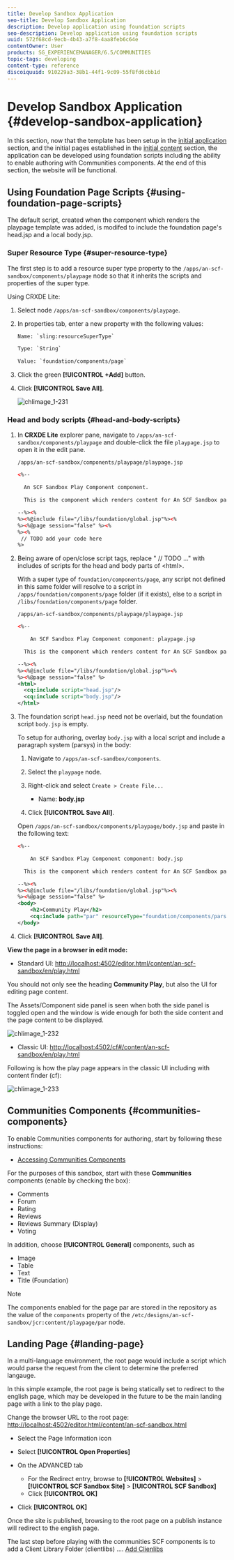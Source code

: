 ```yaml
---
title: Develop Sandbox Application
seo-title: Develop Sandbox Application
description: Develop application using foundation scripts
seo-description: Develop application using foundation scripts
uuid: 572f68cd-9ecb-4b43-a7f8-4aa8feb6c64e
contentOwner: User
products: SG_EXPERIENCEMANAGER/6.5/COMMUNITIES
topic-tags: developing
content-type: reference
discoiquuid: 910229a3-38b1-44f1-9c09-55f8fd6cbb1d
---
```


# Develop Sandbox Application  {#develop-sandbox-application}

In this section, now that the template has been setup in the [initial application](initial-app.md) section, and the initial pages established in the [initial content](initial-content.md) section, the application can be developed using foundation scripts including the ability to enable authoring with Communities components. At the end of this section, the website will be functional.

## Using Foundation Page Scripts {#using-foundation-page-scripts}

The default script, created when the component which renders the playpage template was added, is modifed to include the foundation page's head.jsp and a local body.jsp.

### Super Resource Type {#super-resource-type}

The first step is to add a resource super type property to the `/apps/an-scf-sandbox/components/playpage` node so that it inherits the scripts and properties of the super type.

Using CRXDE Lite:

1. Select node `/apps/an-scf-sandbox/components/playpage`.
1. In properties tab, enter a new property with the following values:
   <!--Resolve steps below-->
   ```xml 
   Name: `sling:resourceSuperType`
   
   Type: `String`
   
   Value: `foundation/components/page`
   ```

1. Click the green **[!UICONTROL +Add]** button.
1. Click **[!UICONTROL Save All]**.

   ![chlimage_1-231](assets/chlimage_1-231.png)

### Head and body scripts {#head-and-body-scripts}

1. In **CRXDE Lite** explorer pane, navigate to `/apps/an-scf-sandbox/components/playpage` and double-click the file `playpage.jsp` to open it in the edit pane.

   `/apps/an-scf-sandbox/components/playpage/playpage.jsp`

   ```xml
   <%--

     An SCF Sandbox Play Component component.

     This is the component which renders content for An SCF Sandbox page.

   --%><%
   %><%@include file="/libs/foundation/global.jsp"%><%
   %><%@page session="false" %><%
   %><%
    // TODO add your code here
   %>
   ```

1. Being aware of open/close script tags, replace " // TODO ..." with includes of scripts for the head and body parts of &lt;html&gt;.

   With a super type of `foundation/components/page`, any script not defined in this same folder will resolve to a script in `/apps/foundation/components/page` folder (if it exists), else to a script in `/libs/foundation/components/page` folder.

   `/apps/an-scf-sandbox/components/playpage/playpage.jsp`

   ```xml
   <%--

       An SCF Sandbox Play Component component: playpage.jsp

     This is the component which renders content for An SCF Sandbox page.

   --%><%
   %><%@include file="/libs/foundation/global.jsp"%><%
   %><%@page session="false" %>
   <html>
     <cq:include script="head.jsp"/>
     <cq:include script="body.jsp"/>
   </html>
   ```

1. The foundation script `head.jsp` need not be overlaid, but the foundation script `body.jsp` is empty.

   To setup for authoring, overlay `body.jsp` with a local script and include a paragraph system (parsys) in the body:

   1. Navigate to `/apps/an-scf-sandbox/components`.
   1. Select the `playpage` node.
   1. Right-click and select `Create > Create File...`

      * Name: **body.jsp**

   1. Click **[!UICONTROL Save All]**.

   Open `/apps/an-scf-sandbox/components/playpage/body.jsp` and paste in the following text:

   ```xml
   <%--

       An SCF Sandbox Play Component component: body.jsp

     This is the component which renders content for An SCF Sandbox page.

   --%><%
   %><%@include file="/libs/foundation/global.jsp"%><%
   %><%@page session="false" %>
   <body>
       <h2>Community Play</h2>
       <cq:include path="par" resourceType="foundation/components/parsys" />
   </body>
   ```

1. Click **[!UICONTROL Save All]**.

**View the page in a browser in edit mode:**

* Standard UI: [http://localhost:4502/editor.html/content/an-scf-sandbox/en/play.html]( http://localhost:4502/editor.html/content/an-scf-sandbox/en/play.md)

You should not only see the heading **Community Play**, but also the UI for editing page content.

The Assets/Component side panel is seen when both the side panel is toggled open and the window is wide enough for both the side content and the page content to be displayed.

![chlimage_1-232](assets/chlimage_1-232.png)

* Classic UI: [http://localhost:4502/cf#/content/an-scf-sandbox/en/play.html](http://localhost:4502/cf#/content/an-scf-sandbox/en/play.html)

Following is how the play page appears in the classic UI including with content finder (cf):

![chlimage_1-233](assets/chlimage_1-233.png)

## Communities Components {#communities-components}

To enable Communities components for authoring, start by following these instructions:

* [Accessing Communities Components](basics.md#accessing-communities-components)

For the purposes of this sandbox, start with these **Communities** components (enable by checking the box):

* Comments
* Forum
* Rating
* Reviews
* Reviews Summary (Display)
* Voting

In addition, choose **[!UICONTROL General]** components, such as

* Image
* Table
* Text
* Title (Foundation)

>[!NOTE]
 >
 >The components enabled for the page par are stored in the repository as the value of the `components` property of the
 >`/etc/designs/an-scf-sandbox/jcr:content/playpage/par` node.
 >

## Landing Page {#landing-page}

In a multi-language environment, the root page would include a script which would parse the request from the client to determine the preferred langauge.

In this simple example, the root page is being statically set to redirect to the english page, which may be developed in the future to be the main landing page with a link to the play page.

Change the browser URL to the root page: [http://localhost:4502/editor.html/content/an-scf-sandbox.html](https://locahost:4502/editor.html/content/an-scf-sandbox.html)

* Select the Page Information icon
* Select **[!UICONTROL Open Properties]**
* On the ADVANCED tab

  * For the Redirect entry, browse to **[!UICONTROL Websites]** > **[!UICONTROL SCF Sandbox Site]** > **[!UICONTROL SCF Sandbox]**
  * Click **[!UICONTROL OK]**

* Click **[!UICONTROL OK]**

Once the site is published, browsing to the root page on a publish instance will redirect to the english page.

The last step before playing with the communities SCF components is to add a Client Library Folder (clientlibs) .... [Add Clienlibs](add-clientlibs.md)